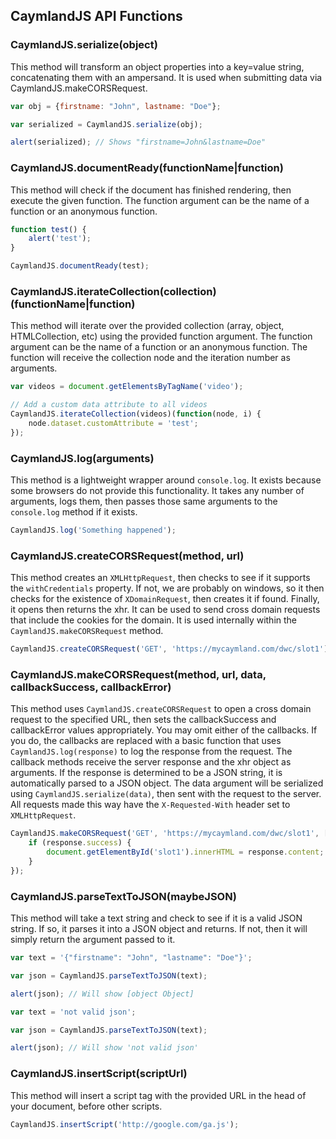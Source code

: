 ## CaymlandJS API Functions

### CaymlandJS.serialize(object)

This method will transform an object properties into a key=value string, concatenating them with an ampersand. It is used when submitting data via CaymlandJS.makeCORSRequest.

```js
var obj = {firstname: "John", lastname: "Doe"};

var serialized = CaymlandJS.serialize(obj);

alert(serialized); // Shows "firstname=John&lastname=Doe"
```

### CaymlandJS.documentReady(functionName|function)

This method will check if the document has finished rendering, then execute the given function. The function argument can be the name of a function or an anonymous function.

```js
function test() {
    alert('test');
}

CaymlandJS.documentReady(test);
```

### CaymlandJS.iterateCollection(collection)(functionName|function)

This method will iterate over the provided collection (array, object, HTMLCollection, etc) using the provided function argument. The function argument can be the name of a function or an anonymous function. The function will receive the collection node and the iteration number as arguments.

```js
var videos = document.getElementsByTagName('video');

// Add a custom data attribute to all videos
CaymlandJS.iterateCollection(videos)(function(node, i) {
    node.dataset.customAttribute = 'test';
});
```

### CaymlandJS.log(arguments)

This method is a lightweight wrapper around `console.log`. It exists because some browsers do not provide this functionality. It takes any number of arguments, logs them, then passes those same arguments to the `console.log` method if it exists.

```js
CaymlandJS.log('Something happened');
```

### CaymlandJS.createCORSRequest(method, url)

This method creates an `XMLHttpRequest`, then checks to see if it supports the `withCredentials` property. If not, we are probably on windows, so it then checks for the existence of `XDomainRequest`, then creates it if found. Finally, it opens then returns the xhr. It can be used to send cross domain requests that include the cookies for the domain. It is used internally within the `CaymlandJS.makeCORSRequest` method.

```js
CaymlandJS.createCORSRequest('GET', 'https://mycaymland.com/dwc/slot1');
```

### CaymlandJS.makeCORSRequest(method, url, data, callbackSuccess, callbackError)

This method uses `CaymlandJS.createCORSRequest` to open a cross domain request to the specified URL, then sets the callbackSuccess and callbackError values appropriately. You may omit either of the callbacks. If you do, the callbacks are replaced with a basic function that uses `CaymlandJS.log(response)` to log the response from the request. The callback methods receive the server response and the xhr object as arguments. If the response is determined to be a JSON string, it is automatically parsed to a JSON object. The data argument will be serialized using `CaymlandJS.serialize(data)`, then sent with the request to the server. All requests made this way have the `X-Requested-With` header set to `XMLHttpRequest`.

```js
CaymlandJS.makeCORSRequest('GET', 'https://mycaymland.com/dwc/slot1', [], function (response, xhr) {
    if (response.success) {
        document.getElementById('slot1').innerHTML = response.content;
    }
});
```

### CaymlandJS.parseTextToJSON(maybeJSON)

This method will take a text string and check to see if it is a valid JSON string. If so, it parses it into a JSON object and returns. If not, then it will simply return the argument passed to it.

```js
var text = '{"firstname": "John", "lastname": "Doe"}';

var json = CaymlandJS.parseTextToJSON(text);

alert(json); // Will show [object Object]

var text = 'not valid json';

var json = CaymlandJS.parseTextToJSON(text);

alert(json); // Will show 'not valid json'
```

### CaymlandJS.insertScript(scriptUrl)

This method will insert a script tag with the provided URL in the head of your document, before other scripts.

```js
CaymlandJS.insertScript('http://google.com/ga.js');
```

